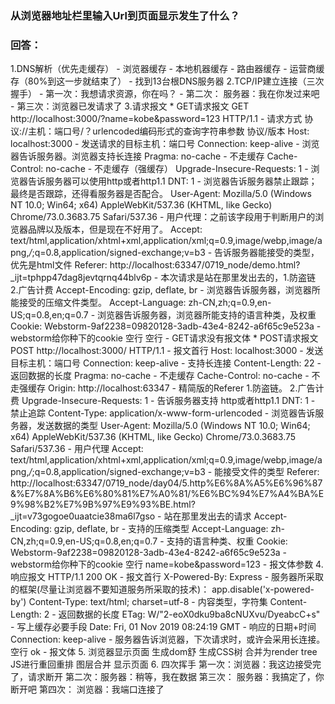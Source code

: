 ### 从浏览器地址栏里输入Url到页面显示发生了什么？

### 回答：
1.DNS解析（优先走缓存）
    - 浏览器缓存
    - 本地机器缓存
    - 路由器缓存
    - 运营商缓存（80%到这一步就结束了）
    - 找到13台根DNS服务器
2.TCP/IP建立连接（三次握手）
    - 第一次：我想请求资源，你在吗？
    - 第二次： 服务器：我在你发过来吧
    - 第三次：浏览器已发请求了
3.请求报文
    * GET请求报文
        GET http://localhost:3000/?name=kobe&password=123 HTTP/1.1
            - 请求方式 协议://主机：端口号/？urlencoded编码形式的查询字符串参数       协议/版本
        Host: localhost:3000
            - 发送请求的目标主机：端口号
        Connection: keep-alive
            - 浏览器告诉服务器。浏览器支持长连接
        Pragma: no-cache
            - 不走缓存
        Cache-Control: no-cache
            - 不走缓存（强缓存）
        Upgrade-Insecure-Requests: 1
            - 浏览器告诉服务器可以使用http或者http1.1
        DNT: 1
            - 浏览器告诉服务器禁止跟踪；最终是否跟踪，还得看服务器是否配合。
        User-Agent: Mozilla/5.0 (Windows NT 10.0; Win64; x64) AppleWebKit/537.36 (KHTML, like Gecko) Chrome/73.0.3683.75 Safari/537.36
            - 用户代理：之前该字段用于判断用户的浏览器品牌以及版本，但是现在不好用了。
        Accept: text/html,application/xhtml+xml,application/xml;q=0.9,image/webp,image/apng,*/*;q=0.8,application/signed-exchange;v=b3
            - 告诉服务器能接受的类型，优先是html文件
        Referer: http://localhost:63347/0719_node/demo.html?_ijt=tphpp47dag8jevtqrnq44blv6p
            - 本次请求是站在那里发出去的，1.防盗链 2.广告计费
        Accept-Encoding: gzip, deflate, br
            - 浏览器告诉服务器，浏览器所能接受的压缩文件类型。
        Accept-Language: zh-CN,zh;q=0.9,en-US;q=0.8,en;q=0.7
            - 浏览器告诉服务器，浏览器所能支持的语言种类，及权重
        Cookie: Webstorm-9af2238=09820128-3adb-43e4-8242-a6f65c9e523a
            - webstorm给你种下的cookie
        空行
        空行
            - GET请求没有报文体
    * POST请求报文
        POST http://localhost:3000/ HTTP/1.1
            - 报文首行
        Host: localhost:3000
            - 发送目标主机：端口号
        Connection: keep-alive
            - 支持长连接
        Content-Length: 22
            - 返回数据的长度
        Pragma: no-cache
            - 不走缓存
        Cache-Control: no-cache
            - 不走强缓存
        Origin: http://localhost:63347
            - 精简版的Referer  1.防盗链。 2.广告计费
        Upgrade-Insecure-Requests: 1
            - 告诉服务器支持 http或者http1.1
        DNT: 1
            - 禁止追踪
        Content-Type: application/x-www-form-urlencoded
            - 浏览器告诉服务器，发送数据的类型
        User-Agent: Mozilla/5.0 (Windows NT 10.0; Win64; x64) AppleWebKit/537.36 (KHTML, like Gecko) Chrome/73.0.3683.75 Safari/537.36
            - 用户代理
        Accept: text/html,application/xhtml+xml,application/xml;q=0.9,image/webp,image/apng,*/*;q=0.8,application/signed-exchange;v=b3
            - 能接受文件的类型
        Referer: http://localhost:63347/0719_node/day04/5.http%E6%8A%A5%E6%96%87&%E7%8A%B6%E6%80%81%E7%A0%81/%E6%BC%94%E7%A4%BA%E9%98%B2%E7%9B%97%E9%93%BE.html?_ijt=v73gogoe0uaatcie38ma6l7gso
            - 站在那里发出去的请求
        Accept-Encoding: gzip, deflate, br
            - 支持的压缩类型
        Accept-Language: zh-CN,zh;q=0.9,en-US;q=0.8,en;q=0.7
            - 支持的语言种类、权重
        Cookie: Webstorm-9af2238=09820128-3adb-43e4-8242-a6f65c9e523a
            - webstorm给你种下的cookie
        空行
        name=kobe&password=123
            - 报文体参数
4.响应报文
        HTTP/1.1 200 OK
            - 报文首行 
        X-Powered-By: Express
            - 服务器所采取的框架(尽量让浏览器不要知道服务所采取的技术)： app.disable('x-powered-by')
        Content-Type: text/html; charset=utf-8
            - 内容类型，字符集
        Content-Length: 2
            - 返回数据的长度
        ETag: W/"2-eoX0dku9ba8cNUXvu/DyeabcC+s"
            - 写上缓存必要手段
        Date: Fri, 01 Nov 2019 08:24:19 GMT
            - 响应的日期+时间
        Connection: keep-alive
            - 服务器告诉浏览器，下次请求时，或许会采用长连接。
        空行
        ok
            - 报文体
5. 浏览器显示页面
    生成dom舒
    生成CSS树
    合并为render tree
    JS进行重回重排
    图层合并
    显示页面
6. 四次挥手
    第一次：浏览器：我这边接受完了，请求断开
    第二次：服务器：稍等，我在数据
    第三次： 服务器：我搞定了，你断开吧
    第四次： 浏览器：我端口连接了
